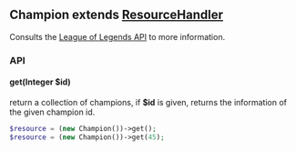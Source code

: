 Champion extends [ResourceHandler](ResourceHandler.md)
-------------
Consults the [League of Legends API](https://developer.riotgames.com/api/methods#!/1059) to more information.

### API

#### get(Integer $id) 
return a collection of champions, if **$id** is given, returns the information of the given champion id.
``` php
$resource = (new Champion())->get();
$resource = (new Champion())->get(45);
```


